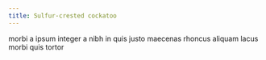 ```yaml
---
title: Sulfur-crested cockatoo
---
```


morbi a ipsum integer a nibh in quis justo maecenas rhoncus aliquam lacus morbi quis tortor
